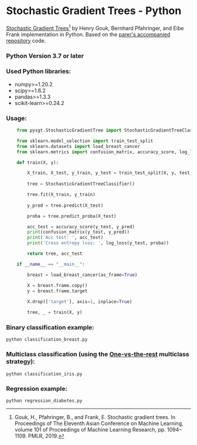 Stochastic Gradient Trees - Python
=========================

[Stochastic Gradient Trees](https://arxiv.org/abs/1901.07777)[^1] by Henry Gouk, Bernhard Pfahringer, and Eibe Frank implementation in Python. Based on the [parer's accompanied repository](https://github.com/henrygouk/stochastic-gradient-trees) code.

### Python Version 3.7 or later

### Used Python libraries:
* numpy>=1.20.2
* scipy>=1.6.2
* pandas>=1.3.3
* scikit-learn>=0.24.2

### Usage:

```python
    from pysgt.StochasticGradientTree import StochasticGradientTreeClassifier

    from sklearn.model_selection import train_test_split
    from sklearn.datasets import load_breast_cancer
    from sklearn.metrics import confusion_matrix, accuracy_score, log_loss

    def train(X, y):

        X_train, X_test, y_train, y_test = train_test_split(X, y, test_size=0.34)
        
        tree = StochasticGradientTreeClassifier()

        tree.fit(X_train, y_train)
    
        y_pred = tree.predict(X_test)

        proba = tree.predict_proba(X_test)        

        acc_test = accuracy_score(y_test, y_pred)
        print(confusion_matrix(y_test, y_pred))
        print('Acc test: ', acc_test)
        print('Cross entropy loss: ', log_loss(y_test, proba))

        return tree, acc_test

    if __name__ == "__main__":

        breast = load_breast_cancer(as_frame=True)

        X = breast.frame.copy()
        y = breast.frame.target
        
        X.drop(['target'], axis=1, inplace=True) 

        tree, _ = train(X, y)

```

### Binary classification example:

    python classification_breast.py

### Multiclass classification (using the [One-vs-the-rest](https://scikit-learn.org/stable/modules/generated/sklearn.multiclass.OneVsRestClassifier.html) multiclass strategy):

    python classification_iris.py

### Regression example:

    python regression_diabetes.py

[^1]: Gouk, H., Pfahringer, B., and Frank, E. Stochastic gradient trees. In Proceedings of The Eleventh Asian Conference on Machine Learning, volume 101 of Proceedings of Machine Learning Research, pp. 1094–1109. PMLR, 2019.